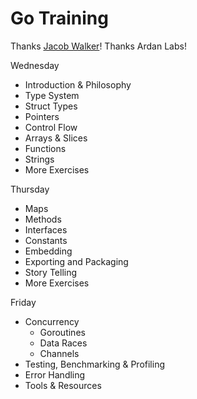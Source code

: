 # Go Training

Thanks [Jacob Walker](https://twitter.com/jcbwlkr)! Thanks Ardan Labs!

Wednesday

- Introduction & Philosophy
- Type System
- Struct Types
- Pointers
- Control Flow
- Arrays & Slices
- Functions
- Strings
- More Exercises

Thursday

- Maps
- Methods
- Interfaces
- Constants
- Embedding
- Exporting and Packaging
- Story Telling
- More Exercises

Friday

- Concurrency
  - Goroutines
  - Data Races
  - Channels
- Testing, Benchmarking & Profiling
- Error Handling
- Tools & Resources
